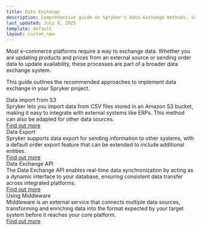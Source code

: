 ```yaml
---
title: Data Exchange
description: Comprehensive guide on Spryker's data exchange methods, including APIs, middleware, and integrations for seamless e-commerce platform connectivity.
last_updated: July 9, 2025
template: default
layout: custom_new
---
```


Most e-commerce platforms require a way to exchange data. Whether you are updating products and prices from an external source or sending order data to update availability, these processes are part of a broader data exchange system.

This guide outlines the recommended approaches to implement data exchange in your Spryker project.

<div class="cst_cards_3">

  <div class="cst_card">
    <div class="cst_card_title">Data import from S3</div>
    <div class="cst_card_desc">Spryker lets you import data from CSV files stored in an Amazon S3 bucket, making it easy to integrate with external systems like ERPs. This method can also be adapted for other data sources.</div>
    <a class="cst_card_button" href="/docs/integrations/custom-building-integrations/data-exchange/data-import-from-s3-bucket.html"> Find out more </a>
  </div>

  <div class="cst_card">
    <div class="cst_card_title">Data Export</div>
    <div class="cst_card_desc">Spryker supports data export for sending information to other systems, with a default order export feature that can be extended to include additional entities.</div>
    <a class="cst_card_button" href="/docs/integrations/custom-building-integrations/data-exchange/data-export/data-export.html"> Find out more </a>
  </div>

  <div class="cst_card">
    <div class="cst_card_title">Data Exchange API</div>
    <div class="cst_card_desc">The Data Exchange API enables real-time data synchronization by acting as a dynamic interface to your database, ensuring consistent data transfer across integrated platforms.</div>
    <a class="cst_card_button" href="/docs/integrations/spryker-glue-api/backend-api/data-exchange-api/data-exchange-api.html"> Find out more </a>
  </div>

  <div class="cst_card">
    <div class="cst_card_title">Using Middleware</div>
    <div class="cst_card_desc">Middleware is an external service that connects multiple data sources, transforming and enriching data into the format expected by your target system before it reaches your core platform.</div>
    <a class="cst_card_button" href="/docs/integrations/custom-building-integrations/data-exchange/integrating-with-middleware.html"> Find out more </a>
  </div>
 </div>


